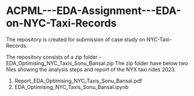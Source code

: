 # ACPML---EDA-Assignment---EDA-on-NYC-Taxi-Records

The repository is created for submission of case study on NYC-Taxi-Records.

The repository consists of a zip folder - EDA_Optimising_NYC_Taxis_Sonu_Bansal.zip
The zip folder have below two files showing the analysis steps and report of the NYX taxi rides 2023.
1. Report_EDA_Optimising_NYC_Taxis_Sonu_Bansal.pdf
2. EDA_Optimising_NYC_Taxis_Sonu_Bansal.ipynb